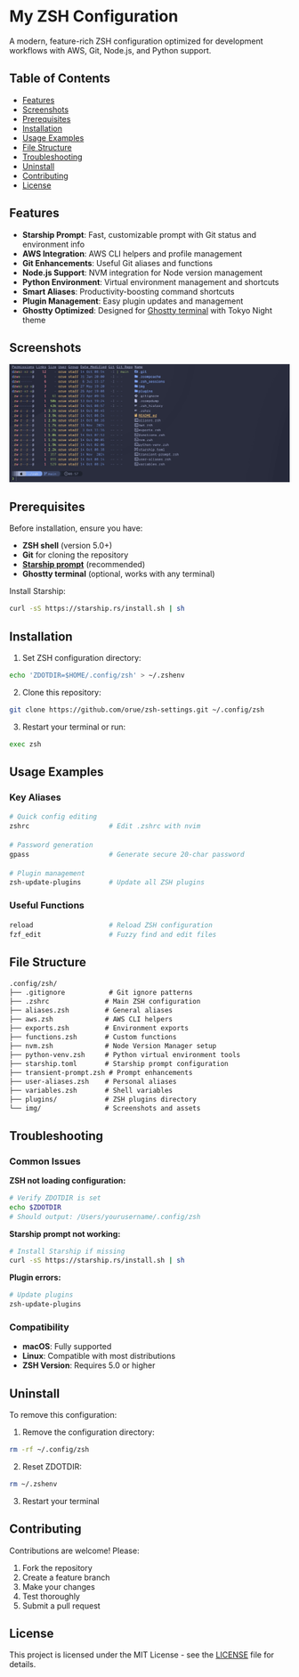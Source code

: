 # My ZSH Configuration

A modern, feature-rich ZSH configuration optimized for development workflows with AWS, Git, Node.js, and Python support.

## Table of Contents
- [Features](#features)
- [Screenshots](#screenshots)
- [Prerequisites](#prerequisites)
- [Installation](#installation)
- [Usage Examples](#usage-examples)
- [File Structure](#file-structure)
- [Troubleshooting](#troubleshooting)
- [Uninstall](#uninstall)
- [Contributing](#contributing)
- [License](#license)

## Features

- **Starship Prompt**: Fast, customizable prompt with Git status and environment info
- **AWS Integration**: AWS CLI helpers and profile management
- **Git Enhancements**: Useful Git aliases and functions
- **Node.js Support**: NVM integration for Node version management
- **Python Environment**: Virtual environment management and shortcuts
- **Smart Aliases**: Productivity-boosting command shortcuts
- **Plugin Management**: Easy plugin updates and management
- **Ghostty Optimized**: Designed for [Ghostty terminal](http://ghostty.com) with Tokyo Night theme

## Screenshots

![ZSH Prompt in Action](./img/terminal-img.jpg)

## Prerequisites

Before installation, ensure you have:

- **ZSH shell** (version 5.0+)
- **Git** for cloning the repository
- **[Starship prompt](https://starship.rs/)** (recommended)
- **Ghostty terminal** (optional, works with any terminal)

Install Starship:
```sh
curl -sS https://starship.rs/install.sh | sh
```

## Installation

1. Set ZSH configuration directory:
```sh
echo 'ZDOTDIR=$HOME/.config/zsh' > ~/.zshenv
```

2. Clone this repository:
```sh
git clone https://github.com/orue/zsh-settings.git ~/.config/zsh
```

3. Restart your terminal or run:
```sh
exec zsh
```

## Usage Examples

### Key Aliases
```sh
# Quick config editing
zshrc                    # Edit .zshrc with nvim

# Password generation
gpass                    # Generate secure 20-char password

# Plugin management
zsh-update-plugins       # Update all ZSH plugins
```

### Useful Functions
```sh
reload                   # Reload ZSH configuration
fzf_edit                 # Fuzzy find and edit files
```

## File Structure

```
.config/zsh/
├── .gitignore           # Git ignore patterns
├── .zshrc              # Main ZSH configuration
├── aliases.zsh         # General aliases
├── aws.zsh             # AWS CLI helpers
├── exports.zsh         # Environment exports
├── functions.zsh       # Custom functions
├── nvm.zsh             # Node Version Manager setup
├── python-venv.zsh     # Python virtual environment tools
├── starship.toml       # Starship prompt configuration
├── transient-prompt.zsh # Prompt enhancements
├── user-aliases.zsh    # Personal aliases
├── variables.zsh       # Shell variables
├── plugins/            # ZSH plugins directory
└── img/                # Screenshots and assets
```

## Troubleshooting

### Common Issues

**ZSH not loading configuration:**
```sh
# Verify ZDOTDIR is set
echo $ZDOTDIR
# Should output: /Users/yourusername/.config/zsh
```

**Starship prompt not working:**
```sh
# Install Starship if missing
curl -sS https://starship.rs/install.sh | sh
```

**Plugin errors:**
```sh
# Update plugins
zsh-update-plugins
```

### Compatibility

- **macOS**: Fully supported
- **Linux**: Compatible with most distributions
- **ZSH Version**: Requires 5.0 or higher

## Uninstall

To remove this configuration:

1. Remove the configuration directory:
```sh
rm -rf ~/.config/zsh
```

2. Reset ZDOTDIR:
```sh
rm ~/.zshenv
```

3. Restart your terminal

## Contributing

Contributions are welcome! Please:

1. Fork the repository
2. Create a feature branch
3. Make your changes
4. Test thoroughly
5. Submit a pull request

## License

This project is licensed under the MIT License - see the [LICENSE](LICENSE) file for details.
